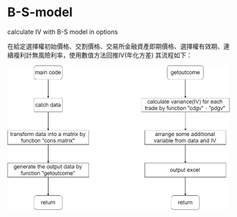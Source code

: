 # B-S-model
calculate IV with B-S model in options

在給定選擇權初始價格、交割價格、交易所金融資產即期價格、選擇權有效期、連續複利計無風險利率，使用數值方法回推IV(年化方差)
其流程如下：

![image](https://github.com/ShaoTingHsu/B-S-model/blob/master/BS%20model%20flow%20chart.png)
